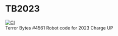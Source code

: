 # TB2023
[![CI](https://github.com/FRC4561TerrorBytes/TB2023/actions/workflows/main.yml/badge.svg)](https://github.com/FRC4561TerrorBytes/TB2023/actions/workflows/main.yml)  
Terror Bytes #4561 Robot code for 2023 Charge UP 
